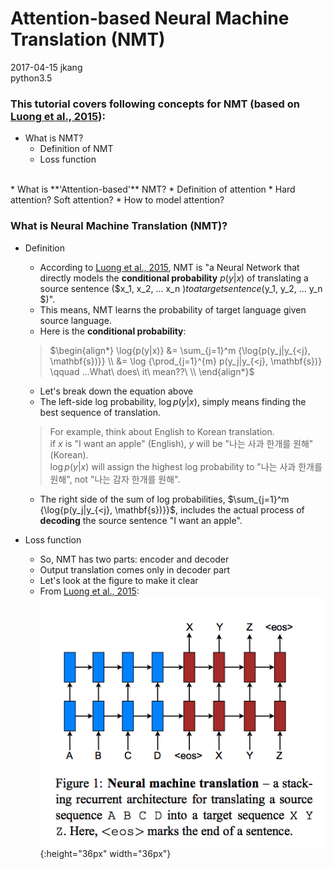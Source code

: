 # Attention-based Neural Machine Translation (NMT)

2017-04-15 jkang  
python3.5  

### This tutorial covers following concepts for NMT (based on [Luong et al., 2015](https://arxiv.org/pdf/1508.04025.pdf)):
* What is NMT?
    * Definition of NMT
    * Loss function  
<br>
* What is **'Attention-based'** NMT?
    * Definition of attention
    * Hard attention? Soft attention?
    * How to model attention?

### What is Neural Machine Translation (NMT)?
* Definition  
    * According to [Luong et al., 2015](https://arxiv.org/pdf/1508.04025.pdf), NMT is "a Neural Network that directly models the __**conditional probability**__ $p(y|x)$ of translating a source sentence ($x_1, x_2, ... x_n $) to a target sentence ($y_1, y_2, ... y_n $)".  
    * This means, NMT learns the probability of target language given  source language.
    * Here is the **conditional probability**:
    
    > $\begin{align*}
\log{p(y|x)} &= \sum_{j=1}^m {\log{p(y_j|y_{<j}, \mathbf{s})}} \\
&= \log {\prod_{j=1}^{m} p(y_j|y_{<j}, \mathbf{s})} \qquad ...What\ does\ it\ mean??\ \\
\end{align*}$
    * Let's break down the equation above
    * The left-side log probability, $\log{p(y|x)}$, simply means finding the best sequence of translation. 
    > For example, think about English to Korean translation.  
    > if $x$ is "I want an apple" (English), $y$ will be "나는 사과 한개를 원해" (Korean).  
    > $\log{p(y|x)}$ will assign the highest log probability to "나는 사과 한개를 원해", not "나는 감자 한개를 원해".  
    * The right side of the sum of log probabilities, $\sum_{j=1}^m {\log{p(y_j|y_{<j}, \mathbf{s})}}$, includes the actual process of **decoding** the source sentence "I want an apple".

* Loss function
    * So, NMT has two parts: encoder and decoder
    * Output translation comes only in decoder part
    * Let's look at the figure to make it clear
    * From [Luong et al., 2015](https://arxiv.org/pdf/1508.04025.pdf):  
    ![](ipynb_data/luong_etal_2015.png){:height="36px" width="36px"}